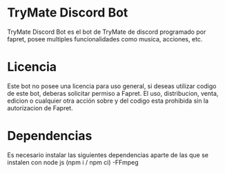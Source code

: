 # TryMate Discord Bot
 TryMate Discord Bot es el bot de TryMate de discord programado por fapret, posee multiples funcionalidades como musica, acciones, etc.
# Licencia
 Este bot no posee una licencia para uso general, si deseas utilizar codigo de este bot, deberas solicitar permiso a Fapret.
 El uso, distribucion, venta, edicion o cualquier otra acción sobre y del codigo esta prohibida sin la autorizacion de Fapret.
# Dependencias
 Es necesario instalar las siguientes dependencias aparte de las que se instalen con node js (npm i / npm ci)
 -FFmpeg
